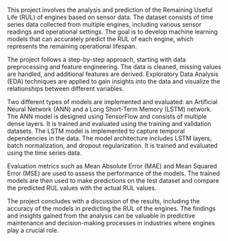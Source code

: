 This project involves the analysis and prediction of the Remaining Useful Life (RUL) of engines based on sensor data. The dataset consists of time series data collected from multiple engines, including various sensor readings and operational settings. The goal is to develop machine learning models that can accurately predict the RUL of each engine, which represents the remaining operational lifespan.

The project follows a step-by-step approach, starting with data preprocessing and feature engineering. The data is cleaned, missing values are handled, and additional features are derived. Exploratory Data Analysis (EDA) techniques are applied to gain insights into the data and visualize the relationships between different variables.

Two different types of models are implemented and evaluated: an Artificial Neural Network (ANN) and a Long Short-Term Memory (LSTM) network. The ANN model is designed using TensorFlow and consists of multiple dense layers. It is trained and evaluated using the training and validation datasets. The LSTM model is implemented to capture temporal dependencies in the data. The model architecture includes LSTM layers, batch normalization, and dropout regularization. It is trained and evaluated using the time series data.

Evaluation metrics such as Mean Absolute Error (MAE) and Mean Squared Error (MSE) are used to assess the performance of the models. The trained models are then used to make predictions on the test dataset and compare the predicted RUL values with the actual RUL values.

The project concludes with a discussion of the results, including the accuracy of the models in predicting the RUL of the engines. The findings and insights gained from the analysis can be valuable in predictive maintenance and decision-making processes in industries where engines play a crucial role.